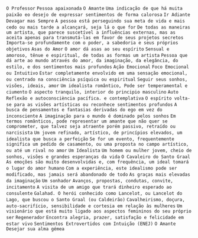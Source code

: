 `O Professor` `Pessoa apaixonada` `O Amante` `Uma indicação de que há muita
paixão eo desejo de expressar sentimentos de forma calorosa` `Ir Adiante`
`Devagar mas Sempre` `A pessoa está perseguindo sua meta de vida e mais cedo
ou mais tarde a alcançará, seja lá o que for` `De todas as maneiras um
artista, que parece suscetível a influências externas, mas as aceita apenas
para transmutá-las em favor de seus projetos secretos` `Importa-se
profundamente com o poder, a sabedoria e seus próprios objetivos` `Asas do
Amor` `O amor dá asas ao seu espírito` `Sensual e amoroso, tênue e espiritual,
de todas as formas um artista` `Pessoa que dá arte ao mundo através do amor,
da imaginação, da elegância, do estilo, e dos sentimentos mais profundos`
`Ação Emocional` `Foco Emocional ou Intuitivo` `Estar completamente envolvido
em uma sensação emocional, ou centrado na consciência psíquica ou espiritual`
`Seguir seus sonhos, visões, ideais, amor` `Um idealista romântico, Pode ser
temperamental e ciumento` `O aspecto tranquilo, interior do principio
masculino` `Auto Reflexão e autoconsciència pacífica. e contemplativa` `O
espírito volta-se para as visões artísticas ou reconhece sentimentos
profundos` `A busca de pensamentos e fantasias derivadas do ego em vez do
inconsciente` `A imaginação para o mundo é dominado pelos sonhos` `Em termos
românticos, pode representar um amante que não quer se comprometer, que talvez
seja atraente porém passivo, retraído ou narcisista` `Um jovem refinado,
artístico, de princípios elevados, um idealista que busca a perfeição` `Se for
um evento, frequentemente significa um pedido de casamento, ou uma proposta no
campo artístico, ou até um rival no amor` `Um Idealista` `Um homem ou mulher
jovem, cheio de sonhos, visões e grandes esperanças da vida` `O Cavaleiro do
Santo Graal` `As emoções são muito desenvolvidas e, com frequência, um ideal
tomará o lugar do amor humano` `Com a experiência, este idealismo pode ser
modificado, mas jamais será abandonado de todo` `As graças mais elevadas da
imaginação` `Um sonhador` `Avanços, propostas, condutas, convite, incitamento`
`A visita de um amigo que trará dinheiro esperado ao consulente` `Galahad. O
herói conhecido como Lancelot, ou Lancelot do Lago, que buscou o Santo Graal
(ou Caldeirão)` `Cavalheirismo, doçura, auto-sacrifício, sensibilidade e
cortesia em relação às mulheres` `Um visionário que está muito ligado aos
aspectos femininos do seu próprio ser` `Regenerador` `Encontra alegria,
prazer, satisfação e felicidade em estar vivo` `Sentimentos Extrovertidos com
Intuição (ENEJ)` `O Amante` `Desejar sua alma gémea`

